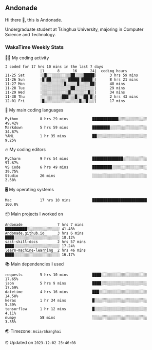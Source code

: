 ## Andonade

Hi there 👋, this is Andonade.

Undergraduate student at Tsinghua University, majoring in Computer Science and Technology.

### WakaTime Weekly Stats

🧑‍💻 My coding activity 

```text
I coded for 17 hrs 10 mins in the last 7 days
          		|1      8      16      24|	coding hours
11-25 Sat		|░█░░░░░░░░░░░██░░░░█████|    	3 hrs 59 mins
11-26 Sun		|█░██░░░░░░░░█████░█████░|    	8 hrs 21 mins
11-27 Mon		|░░░░░░░░░░█░░░░░█░░░░░██|    	48 mins
11-28 Tue		|░░░░░░░░░░░░░██░░░░░░░░░|    	29 mins
11-29 Wed		|░░░░░░░░░░░░█░░░░░░░░█░░|    	34 mins
11-30 Thu		|░░░░░░░░░███░░░█░░░██░█░|    	2 hrs 43 mins
12-01 Fri		|█░░░░░░░░░░░░░░░░█░░█░░░|    	17 mins
```

🌱 My main coding languages 

```text
Python         	8 hrs 29 mins       	████████████░░░░░░░░░░░░░ 49.42%
Markdown       	5 hrs 59 mins       	████████░░░░░░░░░░░░░░░░░ 34.87%
YAML           	1 hr 35 mins        	██░░░░░░░░░░░░░░░░░░░░░░░ 9.25%
```

🔥 My coding editors 

```text
PyCharm        	9 hrs 54 mins       	██████████████░░░░░░░░░░░ 57.67%
VS Code        	6 hrs 49 mins       	█████████░░░░░░░░░░░░░░░░ 39.75%
Studio         	26 mins             	░░░░░░░░░░░░░░░░░░░░░░░░░ 2.58%
```

🖥️ My operating systems 

```text
Mac            	17 hrs 10 mins      	█████████████████████████ 100.0%
```

📦 Main projects I worked on 

```text
Andonade            	7 hrs 7 mins        	██████████░░░░░░░░░░░░░░░ 41.48%
Andonade.github.io  	3 hrs 6 mins        	████░░░░░░░░░░░░░░░░░░░░░ 18.12%
sast-skill-docs     	2 hrs 57 mins       	████░░░░░░░░░░░░░░░░░░░░░ 17.24%
learn-machine-learning	2 hrs 46 mins       	████░░░░░░░░░░░░░░░░░░░░░ 16.17%
```

📚 Main dependencies I used 

```text
requests       	5 hrs 10 mins       	████░░░░░░░░░░░░░░░░░░░░░ 17.65%
json           	5 hrs 9 mins        	████░░░░░░░░░░░░░░░░░░░░░ 17.59%
datetime       	4 hrs 16 mins       	███░░░░░░░░░░░░░░░░░░░░░░ 14.58%
keras          	1 hr 34 mins        	█░░░░░░░░░░░░░░░░░░░░░░░░ 5.39%
tensorflow     	1 hr 12 mins        	█░░░░░░░░░░░░░░░░░░░░░░░░ 4.11%
numpy          	58 mins             	░░░░░░░░░░░░░░░░░░░░░░░░░ 3.35%
```

🌏 Timezone: `Asia/Shanghai`

⏰ Updated on `2023-12-02 23:46:08`
